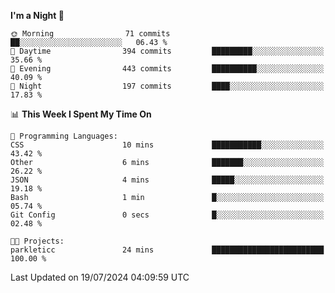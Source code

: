 <!--START_SECTION:waka-->
**I'm a Night 🦉** 

```text
🌞 Morning                71 commits          ██░░░░░░░░░░░░░░░░░░░░░░░   06.43 % 
🌆 Daytime                394 commits         █████████░░░░░░░░░░░░░░░░   35.66 % 
🌃 Evening                443 commits         ██████████░░░░░░░░░░░░░░░   40.09 % 
🌙 Night                  197 commits         ████░░░░░░░░░░░░░░░░░░░░░   17.83 % 
```


📊 **This Week I Spent My Time On** 

```text
💬 Programming Languages: 
CSS                      10 mins             ███████████░░░░░░░░░░░░░░   43.42 % 
Other                    6 mins              ███████░░░░░░░░░░░░░░░░░░   26.22 % 
JSON                     4 mins              █████░░░░░░░░░░░░░░░░░░░░   19.18 % 
Bash                     1 min               █░░░░░░░░░░░░░░░░░░░░░░░░   05.74 % 
Git Config               0 secs              █░░░░░░░░░░░░░░░░░░░░░░░░   02.48 % 

🐱‍💻 Projects: 
parkleticc               24 mins             █████████████████████████   100.00 % 
```


 Last Updated on 19/07/2024 04:09:59 UTC
<!--END_SECTION:waka-->
